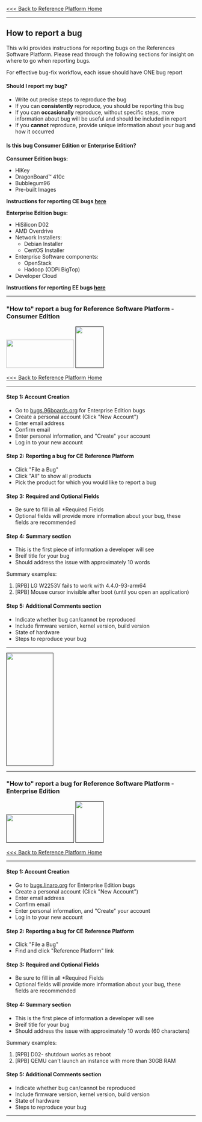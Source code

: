 [<<< Back to Reference Platform Home](https://github.com/96boards/documentation/wiki/Reference-Platform-Home)

***
## How to report a bug


This wiki provides instructions for reporting bugs on the References Software Platform. Please read through the following sections for insight on where to go when reporting bugs.

For effective bug-fix workflow, each issue should have ONE bug report

#### Should I report my bug?

- Write out precise steps to reproduce the bug
- If you can **consistently** reproduce, you should be reporting this bug
- If you can **occasionally** reproduce, without specific steps, more information about bug will be useful and should be included in report
- If you **cannot** reproduce, provide unique information about your bug and how it occurred

#### Is this bug Consumer Edition or Enterprise Edition?

**Consumer Edition bugs:**

- HiKey
- DragonBoard™ 410c
- Bubblegum96
- Pre-built Images

**Instructions for reporting CE bugs [here](https://github.com/96boards/documentation/wiki/Reference-Platform-bugs#how-to-report-a-bug-for-reference-software-platform---consumer-edition)**

**Enterprise Edition bugs:**

- HiSilicon D02
- AMD Overdrive
- Network Installers:
   - Debian Installer
   - CentOS Installer
- Enterprise Software components:
   - OpenStack
   - Hadoop (ODPi BigTop)
- Developer Cloud

**Instructions for reporting EE bugs [here](https://github.com/96boards/documentation/wiki/Reference-Platform-bugs#how-to-report-a-bug-for-reference-software-platform---enterprise-edition)**

***

### "How to" report a bug for Reference Software Platform - Consumer Edition

<a href="https://www.96boards.org/products/ce/" target="_blank"><img src="http://i.imgur.com/QEilCHZ.png" data-canonical-src="http://i.imgur.com/QEilCHZ.png" width="180" height="75" /></a>
<a href="" target="_blank"><img src="http://i.imgur.com/qPhRqX1.png" data-canonical-src="http://i.imgur.com/qPhRqX1.png" width="75" height="110" /></a>

[<<< Back to Reference Platform Home](https://github.com/96boards/documentation/wiki/Reference-Platform-Home)

***

#### Step 1: Account Creation

- Go to <a href="http://bugs.96boards.org" target="_blank">bugs.96boards.org</a> for Enterprise Edition bugs
- Create a personal account (Click "New Account")
- Enter email address
- Confirm email
- Enter personal information, and "Create" your account
- Log in to your new account

#### Step 2: Reporting a bug for CE Reference Platform

- Click "File a Bug"
- Click "All" to show all products
- Pick the product for which you would like to report a bug

#### Step 3: Required and Optional Fields

- Be sure to fill in all *Required Fields
- Optional fields will provide more information about your bug, these fields are recommended

#### Step 4: Summary section

- This is the first piece of information a developer will see
- Breif title for your bug
- Should address the issue with approximately 10 words

Summary examples:

1. [RPB] LG W2253V fails to work with 4.4.0-93-arm64
2. [RPB] Mouse cursor invisible after boot (until you open an application)

#### Step 5: Additional Comments section

- Indicate whether bug can/cannot be reproduced
- Include firmware version, kernel version, build version
- State of hardware
- Steps to reproduce your bug

***

[<img src="http://i.imgur.com/znkTVHx.png" data-canonical-src="http://i.imgur.com/znkTVHx.png" width="125" height="300" />]()

***

### "How to" report a bug for Reference Software Platform - Enterprise Edition


<a href="" target="_blank"><img src="http://i.imgur.com/DLgo1qU.png" data-canonical-src="http://i.imgur.com/DLgo1qU.png" width="180" height="75" /></a>
<a href="" target="_blank"><img src="http://i.imgur.com/qPhRqX1.png" data-canonical-src="http://i.imgur.com/qPhRqX1.png" width="75" height="110" /></a>

[<<< Back to Reference Platform Home](https://github.com/96boards/documentation/wiki/Reference-Platform-Home)

***

#### Step 1: Account Creation

- Go to <a href="http://bugs.linaro.org" target="_blank">bugs.linaro.org</a> for Enterprise Edition bugs
- Create a personal account (Click "New Account")
- Enter email address
- Confirm email
- Enter personal information, and "Create" your account
- Log in to your new account

#### Step 2: Reporting a bug for CE Reference Platform

- Click "File a Bug"
- Find and click "Reference Platform" link

#### Step 3: Required and Optional Fields

- Be sure to fill in all *Required Fields
- Optional fields will provide more information about your bug, these fields are recommended

#### Step 4: Summary section

- This is the first piece of information a developer will see
- Breif title for your bug
- Should address the issue with approximately 10 words (60 characters)

Summary examples:

1. [RPB] D02- shutdown works as reboot
2. [RPB] QEMU can't launch an instance with more than 30GB RAM

#### Step 5: Additional Comments section

- Indicate whether bug can/cannot be reproduced
- Include firmware version, kernel version, build version
- State of hardware
- Steps to reproduce your bug

***